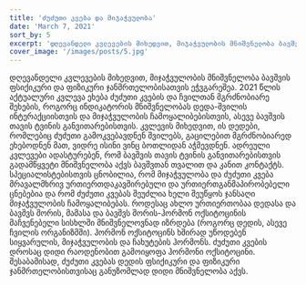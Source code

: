 ```yaml
---
title: 'ძუძუთი კვება და მიჯაჭვულობა'
date: 'March 7, 2021'
sort_by: 5
excerpt: 'დღევანდელი კვლევების მიხედვით, მიჯაჭვულობის მნიშვნელობა ბავშვის  ფსიქიკური და ფიზიკური ჯანმრთელობისათვის ეჭვგარეშეა.'
cover_image: '/images/posts/5.jpg'
---
```


დღევანდელი კვლევების მიხედვით, მიჯაჭვულობის მნიშვნელობა ბავშვის  ფსიქიკური და ფიზიკური ჯანმრთელობისათვის ეჭვგარეშეა. 2021 წლის აქტუალური კვლევა ეხება ძუძუთი კვების და ჩვილთან მგრძნობიარე შეხების, როგორც ინდიკატორის მნიშვნელობას დედა-შვილის ინტერაქციისთვის და მიჯაჭვულობის ჩამოყალიბებისთვის, ასევე ბავშვის თავის ტვინის განვითარებისთვის. კვლევის მიხედვით, ის დედები, რომლებიც ძუძუთი გამოკვებავდნენ შვილებს, გაცილებით მგრძნობიარედ ეხებოდნენ მათ, ვიდრე ისინი ვინც ბოთლიდან აჭმევდნენ. ადრეული კვლევები ადასტურებენ, რომ ბავშვის თავის ტვინის განვითარებისთვის გადამწყვეტი მნიშვნელობა აქვს ბავშვთან თვალით და კანით კონტაქტს. სპეციალისტებისთვის ცნობილია, რომ მიჯაჭვულობა და ძუძუთი კვება მრავალმხრივ ურთიერთდაკავშირებული და ურთიერთგანმაპირობებელი ცნებებია და რომ ძუძუთი კვებას შეუძლია ხელი შეუწყოს ჯანსაღი მიჯაჭვულობის ჩამოყალიბებას.
როდესაც ახლო ურთიერთობაა დედასა და ბავშვს შორის, მამასა და ბავშვს შორის-ჰორმონ ოქსიტოცინის მაჩვენებელი სისხლში მნიშვნელოვნად იზრდება (როგორც დედის, ასევე ჩვილის ორგანიზმში). ჰორმონ ოქსიტოცინს ხშირად უწოდებენ სიყვარულის, მიჯაჭვულობის და ჩახუტების ჰორმონს. ძუძუთი კვების დროსაც დიდი რაოდენობით გამოიყოფა ჰორმონი ოქსიტოცინი. შესაბამისად, ძუძუთი კვებას დედის ფსიქიკური და ფიზიკური ჯანმრთელობისთვისაც განუზომლად დიდი მნიშვნელობა აქვს.
